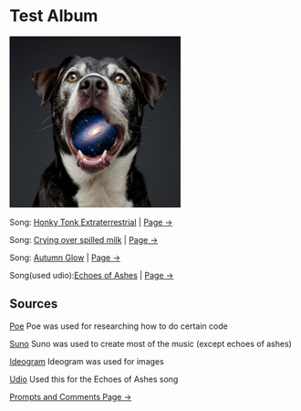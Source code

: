 # Test Album

<img src="a-photo-of-a-dog-with-its-mouth-open-revealing-a-g-QOSAav7JSNKaqvgN60qdcQ-OkUzpDhFQhOJqPkvkfeOmQ.jpeg" alt="Autumn" style="width:300px;"/>

Song: [Honky Tonk Extraterrestrial](https://drive.google.com/file/d/1k843hZ9vtPoM9ccWjW0HjjKDQ6Vcp_Lf/view?usp=sharing) | [Page ->](Honky-Tonk-Extraterrestrial.md)

Song: [Crying over spilled milk](https://drive.google.com/file/d/1b3jAwhzmkUN4RibDu0RmMBh40OoeyEBw/view?usp=sharing) | [Page ->](Crying-Over-Spilt-Milk.md)

Song: [Autumn Glow](https://drive.google.com/file/d/1u41CJtYSWlUMul-5cQVqf5T_yZ_VZDR9/view?usp=sharing) | [Page ->](Autumn-Glow.md)

Song(used udio):[Echoes of Ashes](https://drive.google.com/file/d/1G23nBlPcVLhwfOgosnZPOuvZxS8LgBXC/view?usp=sharing) | [Page ->](Echoes-of-Ashes.md)


## Sources

[Poe](https://poe.com/) 
Poe was used for researching how to do certain code

[Suno](https://suno.com/create) 
Suno was used to create most of the music (except echoes of ashes)

[Ideogram](https://ideogram.ai/t/explore)
Ideogram was used for images

[Udio](https://www.udio.com/home)
Used this for the Echoes of Ashes song

[Prompts and Comments Page ->](Prompts-Used-and-Comments.md)
